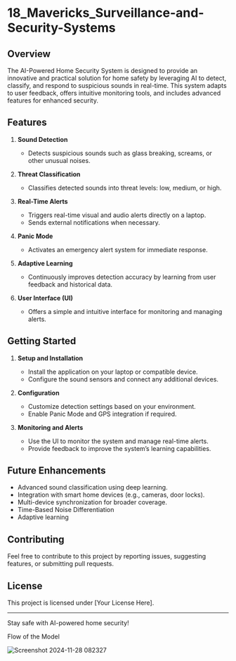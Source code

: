 # 18_Mavericks_Surveillance-and-Security-Systems

## Overview
The AI-Powered Home Security System is designed to provide an innovative and practical solution for home safety by leveraging AI to detect, classify, and respond to suspicious sounds in real-time. This system adapts to user feedback, offers intuitive monitoring tools, and includes advanced features for enhanced security.

## Features
1. **Sound Detection**  
   - Detects suspicious sounds such as glass breaking, screams, or other unusual noises.

2. **Threat Classification**  
   - Classifies detected sounds into threat levels: low, medium, or high.

3. **Real-Time Alerts**  
   - Triggers real-time visual and audio alerts directly on a laptop.  
   - Sends external notifications when necessary.

4. **Panic Mode**  
   - Activates an emergency alert system for immediate response.


5. **Adaptive Learning**  
   - Continuously improves detection accuracy by learning from user feedback and historical data.

6. **User Interface (UI)**  
   - Offers a simple and intuitive interface for monitoring and managing alerts.




## Getting Started
1. **Setup and Installation**  
   - Install the application on your laptop or compatible device.  
   - Configure the sound sensors and connect any additional devices.

2. **Configuration**  
   - Customize detection settings based on your environment.  
   - Enable Panic Mode and GPS integration if required.

3. **Monitoring and Alerts**  
   - Use the UI to monitor the system and manage real-time alerts.  
   - Provide feedback to improve the system’s learning capabilities.

## Future Enhancements
- Advanced sound classification using deep learning.  
- Integration with smart home devices (e.g., cameras, door locks).  
- Multi-device synchronization for broader coverage.
- Time-Based Noise Differentiation
- Adaptive learning

## Contributing
Feel free to contribute to this project by reporting issues, suggesting features, or submitting pull requests.

## License
This project is licensed under [Your License Here].

---

Stay safe with AI-powered home security!



Flow of the Model


![Screenshot 2024-11-28 082327](https://github.com/user-attachments/assets/e6a695e5-701f-421e-93fc-896b25731fc7)

